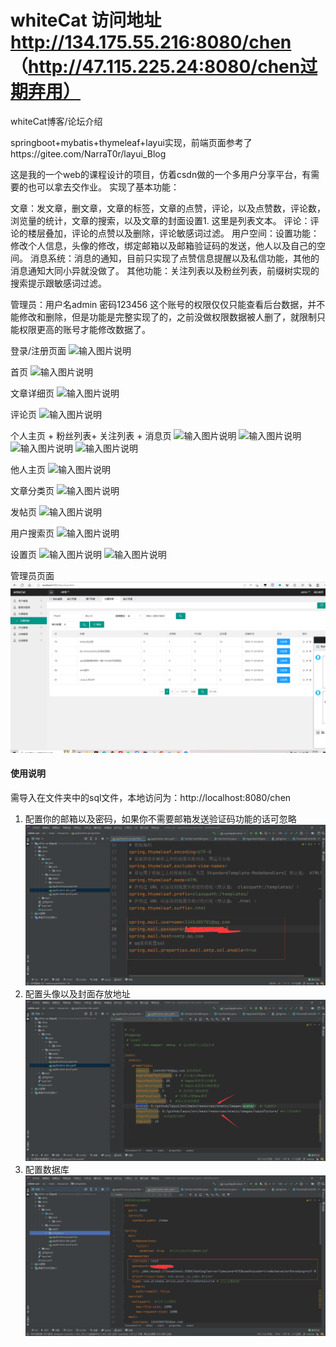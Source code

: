 # whiteCat 访问地址  http://134.175.55.216:8080/chen   （http://47.115.225.24:8080/chen过期弃用）

whiteCat博客/论坛介绍

springboot+mybatis+thymeleaf+layui实现，前端页面参考了https://gitee.com/NarraT0r/layui_Blog

这是我的一个web的课程设计的项目，仿着csdn做的一个多用户分享平台，有需要的也可以拿去交作业。 实现了基本功能：

文章：发文章，删文章，文章的标签，文章的点赞，评论，以及点赞数，评论数，浏览量的统计，文章的搜索，以及文章的封面设置1. 这里是列表文本。 评论：评论的楼层叠加，评论的点赞以及删除，评论敏感词过滤。
用户空间：设置功能：修改个人信息，头像的修改，绑定邮箱以及邮箱验证码的发送，他人以及自己的空间。 消息系统：消息的通知，目前只实现了点赞信息提醒以及私信功能，其他的消息通知大同小异就没做了。
其他功能：关注列表以及粉丝列表，前缀树实现的搜索提示跟敏感词过滤。

管理员：用户名admin 密码123456 这个账号的权限仅仅只能查看后台数据，并不能修改和删除，但是功能是完整实现了的，之前没做权限数据被人删了，就限制只能权限更高的账号才能修改数据了。

登录/注册页面
![输入图片说明](https://gitee.com/alaions/white-cat/raw/master/ima/login.png)

首页
![输入图片说明](https://gitee.com/alaions/white-cat/raw/master/ima/index.png)

文章详细页
![输入图片说明](https://gitee.com/alaions/white-cat/raw/master/ima/topic.png)

评论页
![输入图片说明](https://gitee.com/alaions/white-cat/raw/master/ima/comment.png)

个人主页 + 粉丝列表+ 关注列表 + 消息页
![输入图片说明](https://gitee.com/alaions/white-cat/raw/master/ima/personal.png)
![输入图片说明](https://gitee.com/alaions/white-cat/raw/master/ima/myFollow.png)
![输入图片说明](https://gitee.com/alaions/white-cat/raw/master/ima/myFans.png)
![输入图片说明](https://gitee.com/alaions/white-cat/raw/master/ima/notic.png)

他人主页
![输入图片说明](https://gitee.com/alaions/white-cat/raw/master/ima/otherPersonal.png)

文章分类页
![输入图片说明](https://gitee.com/alaions/white-cat/raw/master/ima/onlyTopic.png)

发帖页
![输入图片说明](https://gitee.com/alaions/white-cat/raw/master/ima/commitTopic.png)

用户搜索页
![输入图片说明](https://gitee.com/alaions/white-cat/raw/master/ima/selectUser.png)

设置页
![输入图片说明](https://gitee.com/alaions/white-cat/raw/master/ima/setting1.png)
![输入图片说明](https://gitee.com/alaions/white-cat/raw/master/ima/setting2.png)

管理员页面
![输入图片说明](ima/admin.png)

#### 使用说明

需导入在文件夹中的sql文件，本地访问为：http://localhost:8080/chen

1. 配置你的邮箱以及密码，如果你不需要邮箱发送验证码功能的话可忽略
   ![输入图片说明](ima/%5D8QG$D3_O4Q%251$EHD%7DG~I35.png)
2. 配置头像以及封面存放地址
   ![输入图片说明](ima/15FU820NVR40MUALKHS4%25JM.png)
3. 配置数据库
   ![输入图片说明](ima/@@3RZLOBF_5%25J%7BQ%7BVD%25OX7E.png)





